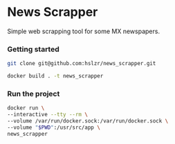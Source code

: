 # News Scrapper

Simple web scrapping tool for some MX newspapers.

### Getting started

```sh
git clone git@github.com:hslzr/news_scrapper.git

docker build . -t news_scrapper
```

### Run the project

```sh
docker run \
--interactive --tty --rm \
--volume /var/run/docker.sock:/var/run/docker.sock \
--volume "$PWD":/usr/src/app \
news_scrapper
```
